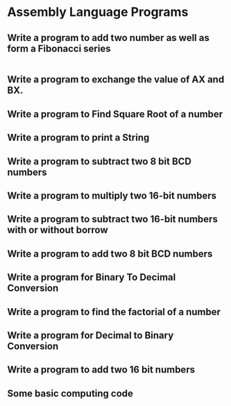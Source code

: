 # Assembly Language Programs

## Write a program to add two number as well as form a Fibonacci series

```asm

```

## Write a program to exchange the value of AX and BX.

## Write a program to Find Square Root of a number

## Write a program  to print a String

## Write a program to subtract two 8 bit BCD numbers

## Write a program to multiply two 16-bit numbers

## Write a program to subtract two 16-bit numbers with or without borrow

## Write a program to add two 8 bit BCD numbers

## Write a program  for Binary To Decimal Conversion

## Write a program  to find the factorial of a number

## Write a program  for Decimal to Binary Conversion

## Write a program to add two 16 bit numbers

## Some basic computing code

